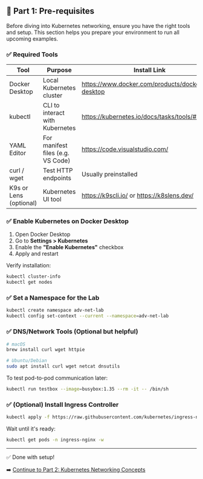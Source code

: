## 🚧 Part 1: Pre-requisites

Before diving into Kubernetes networking, ensure you have the right tools and setup. This section helps you prepare your environment to run all upcoming examples.

### ✅ Required Tools

| Tool | Purpose | Install Link |
|------|---------|--------------|
| Docker Desktop | Local Kubernetes cluster | https://www.docker.com/products/docker-desktop |
| kubectl | CLI to interact with Kubernetes | https://kubernetes.io/docs/tasks/tools/#kubectl |
| YAML Editor | For manifest files (e.g. VS Code) | https://code.visualstudio.com/ |
| curl / wget | Test HTTP endpoints | Usually preinstalled |
| K9s or Lens (optional) | Kubernetes UI tool | https://k9scli.io/ or https://k8slens.dev/ |

### ✅ Enable Kubernetes on Docker Desktop
1. Open Docker Desktop
2. Go to **Settings > Kubernetes**
3. Enable the **"Enable Kubernetes"** checkbox
4. Apply and restart

Verify installation:
```bash
kubectl cluster-info
kubectl get nodes
```

### ✅ Set a Namespace for the Lab
```bash
kubectl create namespace adv-net-lab
kubectl config set-context --current --namespace=adv-net-lab
```

### ✅ DNS/Network Tools (Optional but helpful)
```bash
# macOS
brew install curl wget httpie

# Ubuntu/Debian
sudo apt install curl wget netcat dnsutils
```

To test pod-to-pod communication later:
```bash
kubectl run testbox --image=busybox:1.35 --rm -it -- /bin/sh
```

### ✅ (Optional) Install Ingress Controller
```bash
kubectl apply -f https://raw.githubusercontent.com/kubernetes/ingress-nginx/controller-v1.10.1/deploy/static/provider/cloud/deploy.yaml
```

Wait until it's ready:
```bash
kubectl get pods -n ingress-nginx -w
```

---

✅ Done with setup!

➡️ [Continue to Part 2: Kubernetes Networking Concepts](part-2-kubernetes-networking-concepts.md)
